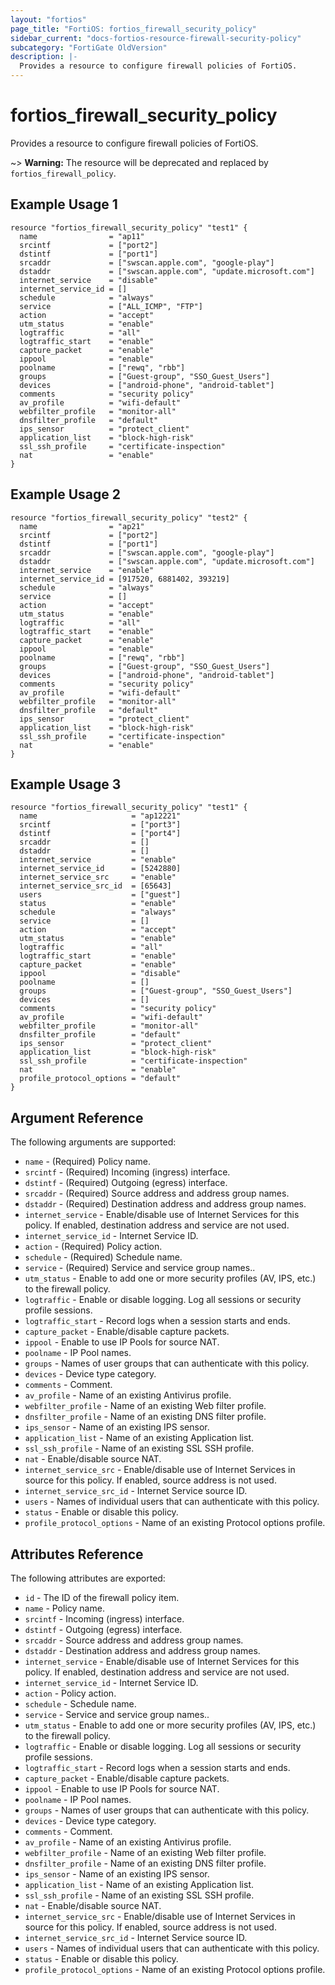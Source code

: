```yaml
---
layout: "fortios"
page_title: "FortiOS: fortios_firewall_security_policy"
sidebar_current: "docs-fortios-resource-firewall-security-policy"
subcategory: "FortiGate OldVersion"
description: |-
  Provides a resource to configure firewall policies of FortiOS.
---
```


# fortios_firewall_security_policy
Provides a resource to configure firewall policies of FortiOS.

~> **Warning:** The resource will be deprecated and replaced by `fortios_firewall_policy`.

## Example Usage 1
```hcl
resource "fortios_firewall_security_policy" "test1" {
  name                = "ap11"
  srcintf             = ["port2"]
  dstintf             = ["port1"]
  srcaddr             = ["swscan.apple.com", "google-play"]
  dstaddr             = ["swscan.apple.com", "update.microsoft.com"]
  internet_service    = "disable"
  internet_service_id = []
  schedule            = "always"
  service             = ["ALL_ICMP", "FTP"]
  action              = "accept"
  utm_status          = "enable"
  logtraffic          = "all"
  logtraffic_start    = "enable"
  capture_packet      = "enable"
  ippool              = "enable"
  poolname            = ["rewq", "rbb"]
  groups              = ["Guest-group", "SSO_Guest_Users"]
  devices             = ["android-phone", "android-tablet"]
  comments            = "security policy"
  av_profile          = "wifi-default"
  webfilter_profile   = "monitor-all"
  dnsfilter_profile   = "default"
  ips_sensor          = "protect_client"
  application_list    = "block-high-risk"
  ssl_ssh_profile     = "certificate-inspection"
  nat                 = "enable"
}
```

## Example Usage 2
```hcl
resource "fortios_firewall_security_policy" "test2" {
  name                = "ap21"
  srcintf             = ["port2"]
  dstintf             = ["port1"]
  srcaddr             = ["swscan.apple.com", "google-play"]
  dstaddr             = ["swscan.apple.com", "update.microsoft.com"]
  internet_service    = "enable"
  internet_service_id = [917520, 6881402, 393219]
  schedule            = "always"
  service             = []
  action              = "accept"
  utm_status          = "enable"
  logtraffic          = "all"
  logtraffic_start    = "enable"
  capture_packet      = "enable"
  ippool              = "enable"
  poolname            = ["rewq", "rbb"]
  groups              = ["Guest-group", "SSO_Guest_Users"]
  devices             = ["android-phone", "android-tablet"]
  comments            = "security policy"
  av_profile          = "wifi-default"
  webfilter_profile   = "monitor-all"
  dnsfilter_profile   = "default"
  ips_sensor          = "protect_client"
  application_list    = "block-high-risk"
  ssl_ssh_profile     = "certificate-inspection"
  nat                 = "enable"
}
```

## Example Usage 3
```hcl
resource "fortios_firewall_security_policy" "test1" {
  name                     = "ap12221"
  srcintf                  = ["port3"]
  dstintf                  = ["port4"]
  srcaddr                  = []
  dstaddr                  = []
  internet_service         = "enable"
  internet_service_id      = [5242880]
  internet_service_src     = "enable"
  internet_service_src_id  = [65643]
  users                    = ["guest"]
  status                   = "enable"
  schedule                 = "always"
  service                  = []
  action                   = "accept"
  utm_status               = "enable"
  logtraffic               = "all"
  logtraffic_start         = "enable"
  capture_packet           = "enable"
  ippool                   = "disable"
  poolname                 = []
  groups                   = ["Guest-group", "SSO_Guest_Users"]
  devices                  = []
  comments                 = "security policy"
  av_profile               = "wifi-default"
  webfilter_profile        = "monitor-all"
  dnsfilter_profile        = "default"
  ips_sensor               = "protect_client"
  application_list         = "block-high-risk"
  ssl_ssh_profile          = "certificate-inspection"
  nat                      = "enable"
  profile_protocol_options = "default"
}
```

## Argument Reference
The following arguments are supported:

* `name` - (Required) Policy name.
* `srcintf` - (Required) Incoming (ingress) interface.
* `dstintf` - (Required) Outgoing (egress) interface.
* `srcaddr` - (Required) Source address and address group names.
* `dstaddr` - (Required) Destination address and address group names.
* `internet_service` - Enable/disable use of Internet Services for this policy. If enabled, destination address and service are not used.
* `internet_service_id` - Internet Service ID.
* `action` - (Required) Policy action.
* `schedule` - (Required) Schedule name.
* `service` - (Required) Service and service group names..
* `utm_status` - Enable to add one or more security profiles (AV, IPS, etc.) to the firewall policy.
* `logtraffic` - Enable or disable logging. Log all sessions or security profile sessions.
* `logtraffic_start` - Record logs when a session starts and ends.
* `capture_packet` - Enable/disable capture packets.
* `ippool` - Enable to use IP Pools for source NAT.
* `poolname` - IP Pool names.
* `groups` - Names of user groups that can authenticate with this policy.
* `devices` - Device type category.
* `comments` - Comment.
* `av_profile` - Name of an existing Antivirus profile.
* `webfilter_profile` - Name of an existing Web filter profile.
* `dnsfilter_profile` - Name of an existing DNS filter profile.
* `ips_sensor` - Name of an existing IPS sensor.
* `application_list` - Name of an existing Application list.
* `ssl_ssh_profile` - Name of an existing SSL SSH profile.
* `nat` - Enable/disable source NAT.
* `internet_service_src` - Enable/disable use of Internet Services in source for this policy. If enabled, source address is not used.
* `internet_service_src_id` - Internet Service source ID.
* `users` - Names of individual users that can authenticate with this policy.
* `status` - Enable or disable this policy.
* `profile_protocol_options` - Name of an existing Protocol options profile.

## Attributes Reference
The following attributes are exported:

* `id` - The ID of the firewall policy item.
* `name` - Policy name.
* `srcintf` - Incoming (ingress) interface.
* `dstintf` - Outgoing (egress) interface.
* `srcaddr` - Source address and address group names.
* `dstaddr` - Destination address and address group names.
* `internet_service` - Enable/disable use of Internet Services for this policy. If enabled, destination address and service are not used.
* `internet_service_id` - Internet Service ID.
* `action` - Policy action.
* `schedule` - Schedule name.
* `service` - Service and service group names..
* `utm_status` - Enable to add one or more security profiles (AV, IPS, etc.) to the firewall policy.
* `logtraffic` - Enable or disable logging. Log all sessions or security profile sessions.
* `logtraffic_start` - Record logs when a session starts and ends.
* `capture_packet` - Enable/disable capture packets.
* `ippool` - Enable to use IP Pools for source NAT.
* `poolname` - IP Pool names.
* `groups` - Names of user groups that can authenticate with this policy.
* `devices` - Device type category.
* `comments` - Comment.
* `av_profile` - Name of an existing Antivirus profile.
* `webfilter_profile` - Name of an existing Web filter profile.
* `dnsfilter_profile` - Name of an existing DNS filter profile.
* `ips_sensor` - Name of an existing IPS sensor.
* `application_list` - Name of an existing Application list.
* `ssl_ssh_profile` - Name of an existing SSL SSH profile.
* `nat` - Enable/disable source NAT.
* `internet_service_src` - Enable/disable use of Internet Services in source for this policy. If enabled, source address is not used.
* `internet_service_src_id` - Internet Service source ID.
* `users` - Names of individual users that can authenticate with this policy.
* `status` - Enable or disable this policy.
* `profile_protocol_options` - Name of an existing Protocol options profile.

